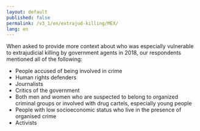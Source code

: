 ```yaml
---
layout: default
published: false
permalink: /v3_1/en/extrajud-killing/MEX/
lang: en
---
```


When asked to provide more context about who was especially vulnerable to extrajudicial killing by government agents in 2018, our respondents mentioned all of the following:
-	People accused of being involved in crime
-	Human rights defenders
-	Journalists
-	Critics of the government
-	Both men and women who are suspected to belong to organized criminal groups or involved with drug cartels, especially young people
-	People with low socioeconomic status who live in the presence of organised crime
-	Activists

